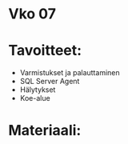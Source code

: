 # Vko 07
# Tavoitteet:

- Varmistukset ja palauttaminen
- SQL Server Agent
- Hälytykset
- Koe-alue

# Materiaali: 
<!-- 
- [ Luentokalvot ](Luentokalvot_07.pdf)
- [ Mitkä SQL Server:in Error Level:it kannattaa tehdä hälytyksen ylläpitäjälle? ](Error_Levels.pdf)
- [ SQL Server Ylläpitosuunnitelma ](SQL_Server_Ylläpito_suunnitelmanteko.pdf)

# Tehtävät:   

- [Tehtävä 1: Tietokannan varmistuksen automatisointi ja ajastus](Tehtava_01.md)
 -->
